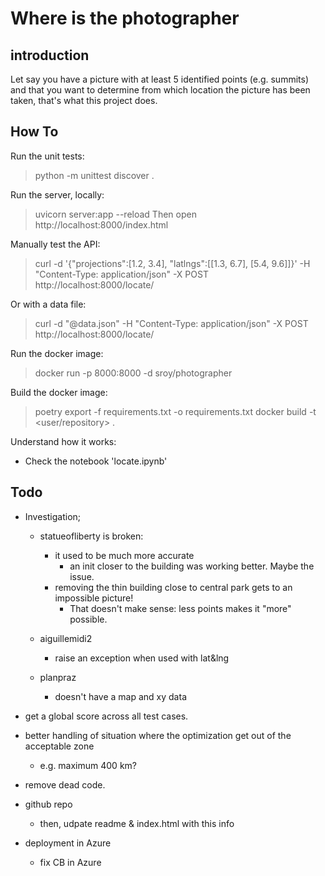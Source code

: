 # Where is the photographer


## introduction

Let say you have a picture with at least 5 identified points (e.g. summits) and that you want to determine from which location the picture has been taken, that's what this project does.


## How To

Run the unit tests:
  > python -m unittest discover .

Run the server, locally:
  > uvicorn server:app --reload
  Then open http://localhost:8000/index.html

Manually test the API:
  > curl -d '{"projections":[1.2, 3.4], "latlngs":[[1.3, 6.7], [5.4, 9.6]]}' -H "Content-Type: application/json" -X POST http://localhost:8000/locate/

Or with a data file:
  > curl -d "@data.json" -H "Content-Type: application/json" -X POST http://localhost:8000/locate/

Run the docker image:
  > docker run -p 8000:8000 -d sroy/photographer

Build the docker image:
  > poetry export -f requirements.txt -o requirements.txt
  > docker build -t <user/repository> .

Understand how it works:
 - Check the notebook 'locate.ipynb'


## Todo

  - Investigation;

    - statueofliberty is broken:
      - it used to be much more accurate
        - an init closer to the building was working better. Maybe the issue.
      - removing the thin building close to central park gets to an impossible picture!
        - That doesn't make sense: less points makes it "more" possible.

    - aiguillemidi2
      - raise an exception when used with lat&lng

    - planpraz
      - doesn't have a map and xy data

 - get a global score across all test cases.
 
 - better handling of situation where the optimization get out of the acceptable zone
    - e.g. maximum 400 km?
 - remove dead code.

 - github repo
    - then, udpate readme & index.html with this info
 - deployment in Azure
    - fix CB in Azure
 
